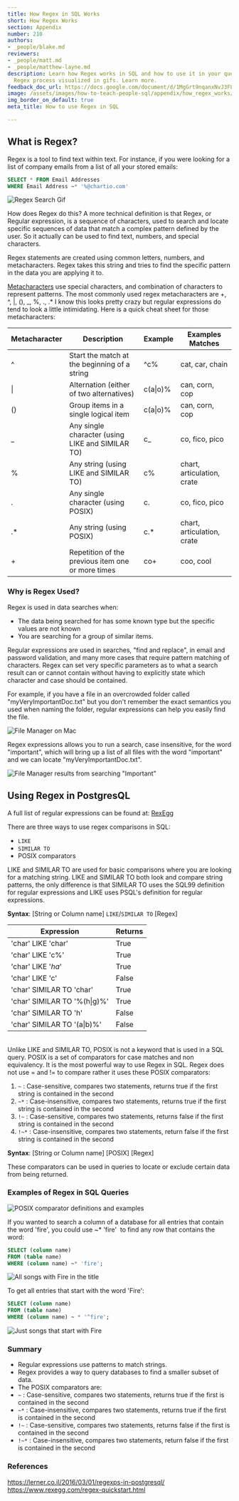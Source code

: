 ```yaml
---
title: How Regex in SQL Works
short: How Regex Works
section: Appendix
number: 210
authors:
- _people/blake.md
reviewers:
- _people/matt.md
- _people/matthew-layne.md
description: Learn how Regex works in SQL and how to use it in your queries. See the
  Regex process visualized in gifs. Learn more.
feedback_doc_url: https://docs.google.com/document/d/1MgGrt9nqanxNvJ3FLZNoBP5R0nlzksrsOQp6g5R5fcc/edit?usp=sharing
image: /assets/images/how-to-teach-people-sql/appendix/how_regex_works/RegexGif.gif
img_border_on_default: true
meta_title: How to use Regex in SQL

---
```

## What is Regex?

Regex is a tool to find text within text. For instance, if you were looking for a list of company emails from a list of all your stored emails:

```sql
SELECT * FROM Email Addresses
WHERE Email Address ~* '%@chartio.com'
```

![Regex Search Gif](/assets/images/how-to-teach-people-sql/appendix/how_regex_works/RegexGif.gif)

How does Regex do this? A more technical definition is that Regex, or Regular expression, is a sequence of characters, used to search and locate specific sequences of data that match a complex pattern defined by the user. So it actually can be used to find text, numbers, and special characters.

Regex statements are created using common letters, numbers, and metacharacters. Regex takes this string and tries to find the specific pattern in the data you are applying it to.

[Metacharacters](https://www.ibm.com/support/knowledgecenter/en/SSGU8G_12.1.0/com.ibm.dbext.doc/ids_dbxt_545.htm) use special characters, and combination of characters to represent patterns. The most commonly used regex metacharacters are +, ^, \|, (), \_, %, ., .* I know this looks pretty crazy but regular expressions do tend to look a little intimidating. Here is a quick cheat sheet for those metacharacters:

|Metacharacter|Description|Example|Examples Matches|
|---|---|---|---|
|^|Start the match at the beginning of a string|^c%|cat, car, chain|
|\||Alternation (either of two alternatives)|c(a\|o)%|can, corn, cop|
|()|Group items in a single logical item|c(a\|o)%|can, corn, cop|
|_|Any single character (using LIKE and SIMILAR TO)|c_|co, fico, pico|
|%|Any string (using LIKE and SIMILAR TO)|c%|chart, articulation, crate|
|.|Any single character (using POSIX)|c.|co, fico, pico|
|.*|Any string (using POSIX)|c.*|chart, articulation, crate|
|+|Repetition of the previous item one or more times|co+|coo, cool|

### Why is Regex Used?

Regex is used in data searches when:

-   The data being searched for has some known type but the specific values are not known
-   You are searching for a group of similar items.

Regular expressions are used in searches, "find and replace", in email and password validation, and many more cases that require pattern matching of characters. Regex can set very specific parameters as to what a search result can or cannot contain without having to explicitly state which character and case should be contained.

For example, if you have a file in an overcrowded folder called "myVeryImportantDoc.txt" but you don't remember the exact semantics you used when naming the folder, regular expressions can help you easily find the file.

![File Manager on Mac](/assets/images/how-to-teach-people-sql/appendix/how_regex_works/FileManager.png)

Regex expressions allows you to run a search, case insensitive, for the word "important", which will bring up a list of all files with the word "important" and we can locate "myVeryImportantDoc.txt".

![File Manager results from searching "Important"](/assets/images/how-to-teach-people-sql/appendix/how_regex_works/searchResults.png)

Using Regex in PostgresQL
-------------------------

A full list of regular expressions can be found at: [RexEgg](https://www.rexegg.com/regex-quickstart.html)

There are three ways to use regex comparisons in SQL:

-   `LIKE`
-   `SIMILAR TO`
-   POSIX comparators

LIKE and SIMILAR TO are used for basic comparisons where you are looking for a matching string. LIKE and SIMILAR TO both look and compare string patterns, the only difference is that SIMILAR TO uses the SQL99 definition for regular expressions and LIKE uses PSQL's definition for regular expressions.

**Syntax**:
[String or Column name] `LIKE`/`SIMILAR TO` [Regex]

|Expression|Returns|
|---|---|
|'char' LIKE 'char'|True|
|'char' LIKE 'c%'|True|
|'char' LIKE '_ha_'|True|
|'char' LIKE 'c'|False|
|'char' SIMILAR TO 'char'|True|
|'char' SIMILAR TO '%(h\|g)%'|True|
|'char' SIMILAR TO 'h'|False|
|'char' SIMILAR TO '(a\|b)%'|False|

<br>
Unlike LIKE and SIMILAR TO, POSIX is not a keyword that is used in a SQL query. POSIX is a set of comparators for case matches and non equivalency. It is the most powerful way to use Regex in SQL. Regex does not use = and != to compare rather it uses these POSIX comparators:

1.  `~` : Case-sensitive, compares two statements, returns true if the first string is contained in the second
2.  `~*` : Case-insensitive, compares two statements, returns true if the first string is contained in the second
3.  `!~` : Case-sensitive, compares two statements, returns false if the first string is contained in the second
4.  `!~*` : Case-insensitive, compares two statements, return false if the first string is contained in the second

**Syntax**:
[String or Column name] [POSIX] [Regex]

These comparators can be used in queries to locate or exclude certain data from being returned.

### Examples of Regex in SQL Queries

![POSIX comparator definitions and examples](/assets/images/how-to-teach-people-sql/appendix/how_regex_works/posixTable.png)

If you wanted to search a column of a database for all entries that contain the word 'fire', you could use ~* 'fire'  to find any row that contains the word:

```sql
SELECT (column name)
FROM (table name)
WHERE (column name) ~* 'fire';
```

![All songs with Fire in the title](/assets/images/how-to-teach-people-sql/appendix/how_regex_works/allFire.png)

To get all entries that start with the word 'Fire':

```sql
SELECT (column name)
FROM (table name)
WHERE (column name) ~ * '^fire';
```

![Just songs that start with Fire](/assets/images/how-to-teach-people-sql/appendix/how_regex_works/firstFire.png)

### Summary

-   Regular expressions use patterns to match strings.
-   Regex provides a way to query databases to find a smaller subset of data.
-   The POSIX comparators are:
-   `~` : Case-sensitive, compares two statements, returns true if the first is contained in the second
-   `~*` : Case-insensitive, compares two statements, returns true if the first is contained in the second
-   `!~` : Case-sensitive, compares two statements, returns false if the first is contained in the second
-   `!~*` : Case-insensitive, compares two statements, return false if the first is contained in the second

### References

<https://lerner.co.il/2016/03/01/regexps-in-postgresql/>
<https://www.rexegg.com/regex-quickstart.html>
